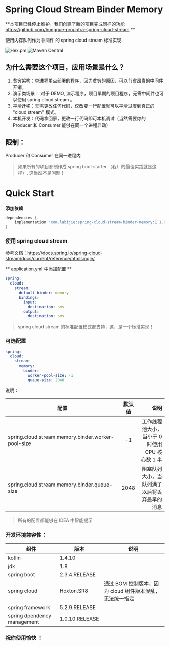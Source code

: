 # Spring Cloud Stream Binder Memory

**本项目已经停止维护，我们创建了新的项目完成同样的功能 https://github.com/hongque-pro/infra-spring-cloud-stream **

使用内存队列作为中间件 的 spring cloud stream 标准实现.

![Hex.pm](https://img.shields.io/hexpm/l/plug.svg)
![Maven Central](https://img.shields.io/maven-central/v/com.labijie/spring-cloud-stream-binder-memory.svg?color=orange)


## 为什么需要这个项目，应用场景是什么？

1. 贫穷架构：单进程单点部署的程序，因为贫穷的原因，可以节省昂贵的中间件开销。
2. 演示类场景： 对于 DEMO, 演示程序，项目早期的项目程序，无需中间件也可以使用 spring cloud stream 。
3. 平滑迁移：无需更改任何代码，仅改变一行配置就可以平滑过度到真正的 "cloud stream" 模式。
4. 本机开发：代码拿回家，更改一行代码即可本机调试（当然需要你的 Producer 和 Consumer 能够在同一个进程启动）

## 限制：

Producer 和 Consumer 在同一进程内

> 如果所有的项目都制作成 spring boot starter （我厂的最佳实践就是这样）, 这当然不是问题！

# Quick Start

**添加依赖**

```groovy
dependencies {
    implementation "com.labijie:spring-cloud-stream-binder-memory:1.1.0"
}
```


### 使用 spring cloud stream

参考文档：https://docs.spring.io/spring-cloud-stream/docs/current/reference/htmlsingle/

** application.yml 中添加配置 **

```yaml
spring:
  cloud:
    stream:
      default-binder: memory
      bindings:
        input:
          destination: sms
        output:
          destination: sms
```

> spring cloud stream 的标准配置模式都支持，这，是一个标准实现！
       

### 可选配置

```yaml
spring:
  cloud:
    stream:
      memory:
        binder:
          worker-pool-size: -1
          queue-size: 2048
```

说明：

|配置         | 默认值           | 说明  |
| ------------- |:-------------:| -----:|
|spring.cloud.stream.memory.binder.worker-pool-size| -1 | 工作线程池大小，当小于 0 时使用 CPU 核心数 1 半 | 
|spring.cloud.stream.memory.binder.queue-size| 2048 | 阻塞队列大小，当队列满了以后将丢弃最早的消息 | 

> 所有的配置都能够在 IDEA 中智能提示

### 开发环境兼容性：
 
 |组件|版本|说明|
 |--------|--------|--------|
 |   kotlin    |      1.4.10    |           |
 |   jdk    |      1.8   |           |
 |   spring boot    |      2.3.4.RELEASE    |           |
 |  spring cloud    |      Hoxton.SR8    |   通过 BOM 控制版本，因为 cloud 组件版本混乱，无法统一指定  |
 |   spring framework    |      5.2.9.RELEASE   |           |
 |   spring dpendency management    |      1.0.10.RELEASE    |         

### 祝你使用愉快 ！
